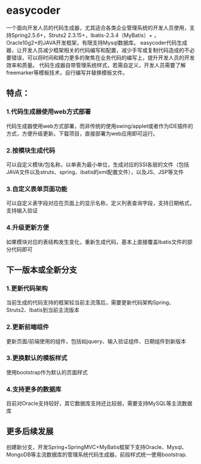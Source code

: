 # easycoder
一个面向开发人员的代码生成器，尤其适合各类企业管理系统的开发人员使用，支持Spring2.5.6+，Struts2 2.3.15+，Ibatis-2.3.4（MyBatis）+ ，Oracle10g2+的JAVA开发框架，有限支持Mysql数据库。
easycoder代码生成器，让开发人员减少框架相关的代码编写和配置，减少手写或复制代码造成的不必要错误，可以将时间和精力更多的聚焦在业务代码的编写上，提升开发人员的开发效率和质量。
代码生成器自带管理系统样式，若需自定义，开发人员需要了解freemarker等模板技术，自行编写并替换模板文件。
## 特点：
### 1.代码生成器使用web方式部署
代码生成器使用web方式部署，而非传统的使用swing/applet或者作为IDE插件的方式，方便升级更新。下载项目，直接部署为web应用即可运行。
### 2.按模块生成代码
可以自定义模块/包名称，以单表为最小单位，生成对应的SSI各层的文件（包括JAVA文件以及struts、spring、ibatis的xml配置文件），以及JS、JSP等文件
### 3.自定义表单页面功能
可以自定义表字段对应在页面上的显示名称，定义列表查询字段，支持日期格式，支持输入验证
### 4.升级更新方便
如果模块对应的表结构发生变化，重新生成代码，基本上直接覆盖Ibatis文件的部分代码即可

## 下一版本或全新分支
### 1.更新代码架构
当前生成的代码支持的框架较当前主流落后，需要更新代码架构Spring、Struts2、Ibatis到当前主流版本
### 2.更新前端组件
更新页面/前端使用的组件，包括如jquery、输入验证组件、日期组件到新版本
### 3.更换默认的模板样式
使用bootstrap作为默认的页面样式
### 4.支持更多的数据库
目前对Oracle支持较好，其它数据库支持还比较弱，需要支持MySQL等主流数据库

## 更多后续发展
创建新分支，开发Spring+SpringMVC+MyBatis框架下支持Oracle、Mysql、MongoDB等主流数据库的管理系统代码生成器，前段样式统一使用bootstrap.

